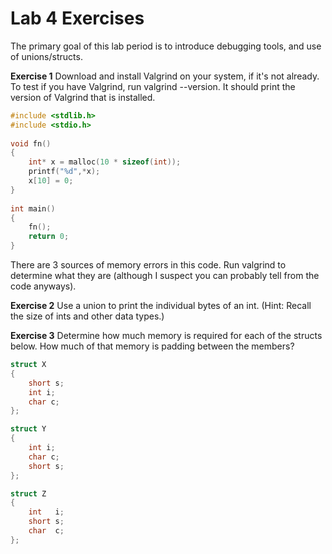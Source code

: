 Lab 4 Exercises
==========================

The primary goal of this lab period is to introduce debugging tools, and use of unions/structs.

**Exercise 1**
Download and install Valgrind on your system, if it's not already. To test if you have Valgrind, run valgrind --version. It should print the version of Valgrind that is installed.
```c++
#include <stdlib.h>
#include <stdio.h>
 
void fn()
{
	int* x = malloc(10 * sizeof(int));
	printf("%d",*x);
	x[10] = 0;
}
 
int main()
{
	fn();
	return 0;
}
```
There are 3 sources of memory errors in this code. Run valgrind to determine what they are (although I suspect you can probably tell from the code anyways).

**Exercise 2**
Use a union to print the individual bytes of an int. (Hint: Recall the size of ints and other data types.)

**Exercise 3**
Determine how much memory is required for each of the structs below. How much of that memory is padding between the members?
```c++
struct X
{
	short s; 
	int i; 
	char c;
};

struct Y
{
	int i;
	char c;
	short s;
};

struct Z
{
	int   i;
	short s;
	char  c;
};
```
